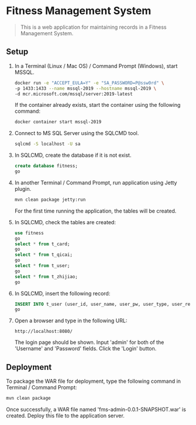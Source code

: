 # Fitness Management System

> This is a web application for maintaining records in a Fitness Management System.

## Setup

1. In a Terminal (Linux / Mac OS) / Command Prompt (Windows), start MSSQL.

    ```sh
    docker run -e "ACCEPT_EULA=Y" -e "SA_PASSWORD=P@ssw0rd" \
    -p 1433:1433 --name mssql-2019 --hostname mssql-2019 \
    -d mcr.microsoft.com/mssql/server:2019-latest
    ```

    If the container already exists, start the container using the following command:

    ```sh
    docker container start mssql-2019
    ```

2. Connect to MS SQL Server using the SQLCMD tool.

    ```sh
    sqlcmd -S localhost -U sa
    ```

3. In SQLCMD, create the database if it is not exist.

    ```sql
    create database fitness;
    go
    ```

4. In another Terminal / Command Prompt, run application using Jetty plugin.

    ```sh
    mvn clean package jetty:run
    ```
    
    For the first time running the application, the tables will be created.

5. In SQLCMD, check the tables are created:

    ```sql
    use fitness
    go
    select * from t_card;
    go
    select * from t_qicai;
    go
    select * from t_user;
    go
    select * from t_zhijiao;
    go
    ```
   
6. In SQLCMD, insert the following record:

    ```sql
    INSERT INTO t_user (user_id, user_name, user_pw, user_type, user_realname) VALUES (1, 'admin', 'admin', 0, 'Administrator');
    go
    ```

7. Open a browser and type in the following URL:

    ```
    http://localhost:8080/
    ```
   
    The login page should be shown.  Input 'admin' for both of the 'Username' and 'Password' fields.  Click the 'Login' button.

## Deployment

To package the WAR file for deployment, type the following command in Terminal / Command Prompt:

```sh
mvn clean package
```

Once successfully, a WAR file named 'fms-admin-0.0.1-SNAPSHOT.war' is created.  Deploy this file to the application server.
